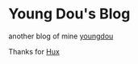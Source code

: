 # Young Dou's Blog

another blog of mine [youngdou](http://blog.csdn.net/youngdou/)

Thanks for [Hux](http://huxpro.github.io)